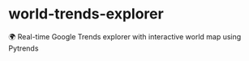 # world-trends-explorer
🌍 Real-time Google Trends explorer with interactive world map using Pytrends
